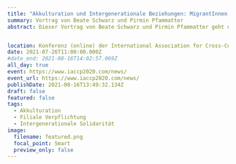 ```yaml
---
title: "Akkulturation und Intergenerationale Beziehungen: MigrantInnen der zweiten Generation"
summary: Vortrag von Beate Schwarz und Pirmin Pfammatter
abstract: Dieser Vortrag von Beate Schwarz und Pirmin Pfammatter geht der Frage nach, welche Rolle normative Erwartungen an familiäre Unterstütung in der Erklärung der Beziehung zwischen dem Aufwachsen in zwei Kulturen und der Unterstützung, welche erwachsene Kinder ihren Eltern geben spielen.


location: Konferenz (online) der International Association for Cross-Cultural Psychology
date: 2021-07-26T11:00:00.000Z
#date_end: 2021-08-16T14:02:57.069Z
all_day: true
event: https://www.iaccp2020.com/news/
event_url: https://www.iaccp2020.com/news/
publishDate: 2021-08-16T13:49:32.134Z
draft: false
featured: false
tags:
  - Akkulturation
  - Filiale Verpflichtung
  - Intergenerationale Solidarität
image:
  filename: featured.png
  focal_point: Smart
  preview_only: false
---
```

